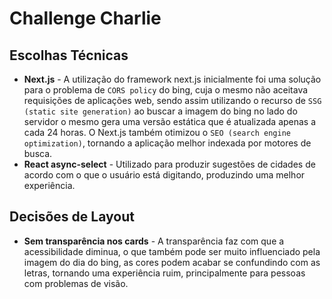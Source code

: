 # Challenge Charlie

## Escolhas Técnicas

- **Next.js** - A utilização do framework next.js inicialmente foi uma solução para o problema de `CORS policy` do bing, cuja o mesmo não aceitava requisições de aplicações web, sendo assim utilizando o recurso de `SSG (static site generation)` ao buscar a imagem do bing no lado do servidor o mesmo gera uma versão estática que é atualizada apenas a cada 24 horas. O Next.js também otimizou o `SEO (search engine optimization)`, tornando a aplicação melhor indexada por motores de busca.
- **React async-select** - Utilizado para produzir sugestões de cidades de acordo com o que o usuário está digitando, produzindo uma melhor experiência.

## Decisões de Layout

- **Sem transparência nos cards** - A transparência faz com que a acessibilidade diminua, o que também pode ser muito influenciado pela imagem do dia do bing, as cores podem acabar se confundindo com as letras, tornando uma experiência ruim, principalmente para pessoas com problemas de visão.
